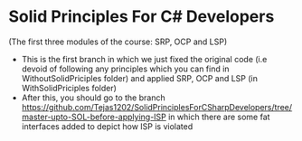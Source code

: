 # Solid Principles For C# Developers
(The first three modules of the course: SRP, OCP and LSP)
- This is the first branch in which we just fixed the original code (i.e devoid of following any principles which you can find in WithoutSolidPriciples folder) and applied SRP, OCP and LSP (in WithSolidPriciples folder)
- After this, you should go to the branch https://github.com/Tejas1202/SolidPrinciplesForCSharpDevelopers/tree/master-upto-SOL-before-applying-ISP in which there are some fat interfaces added to depict how ISP is violated
